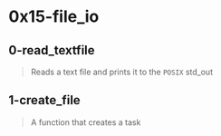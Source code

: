 # 0x15-file_io

## 0-read_textfile
> Reads a text file and prints it to the `POSIX` std_out

## 1-create_file
> A function that creates a task
